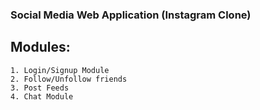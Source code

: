 ### Social Media Web Application (Instagram Clone)

## Modules:

    1. Login/Signup Module
    2. Follow/Unfollow friends
    3. Post Feeds
    4. Chat Module
